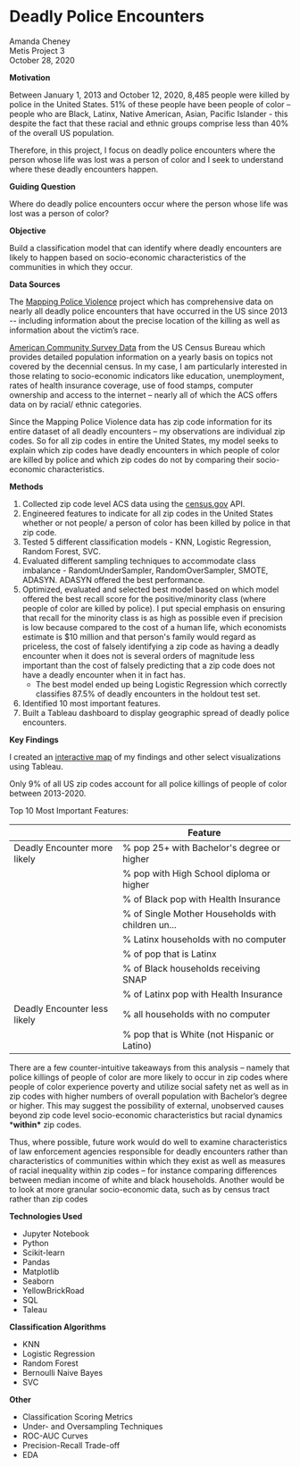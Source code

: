 # Deadly Police Encounters

Amanda Cheney  
Metis Project 3  
October 28, 2020  

**Motivation**

Between January 1, 2013 and October 12, 2020, 8,485 people were killed by police in the United States. 51% of these people have been people of color – people who are Black, Latinx, Native American, Asian, Pacific Islander - this despite the fact that these racial and ethnic groups comprise less than 40% of the overall US population.   

Therefore, in this project, I focus on deadly police encounters where the person whose life was lost was a person of color and I seek to understand where these deadly encounters happen.  

**Guiding Question** 

Where do deadly police encounters occur where the person whose life was lost was a person of color? 

**Objective** 

Build a classification model that can identify where deadly encounters are likely to happen based on socio-economic characteristics of the communities in which they occur. 

**Data Sources** 

The [Mapping Police Violence](https://mappingpoliceviolence.org/) project which has comprehensive data on nearly all deadly police encounters that have occurred in the US since 2013 -- including information about the precise location of the killing as well as information about the victim’s race. 

[American Community Survey Data](https://www.census.gov/programs-surveys/acs) from the US Census Bureau which provides detailed population information on a yearly basis on topics not covered by the decennial census. In my case, I am particularly interested in those relating to socio-economic indicators like education, unemployment, rates of health insurance coverage, use of food stamps, computer ownership and access to the internet – nearly all of which the ACS offers data on by racial/ ethnic categories. 

Since the Mapping Police Violence data has zip code information for its entire dataset of all deadly encounters – my observations are individual zip codes. So for all zip codes in entire the United States, my model seeks to explain which zip codes have deadly encounters in which people of color are killed by police and which zip codes do not by comparing their socio-economic characteristics.  

**Methods**

1. Collected zip code level ACS data using the [census.gov](https://api.census.gov/) API.
2. Engineered features to indicate for all zip codes in the United States whether or not people/ a person of color has been killed by police in that zip code. 
3. Tested 5 different classification models - KNN, Logistic Regression, Random Forest, SVC.
4. Evaluated different sampling techniques to accommodate class imbalance - RandomUnderSampler, RandomOverSampler, SMOTE, ADASYN. ADASYN offered the best performance. 
5. Optimized, evaluated and selected best model based on which model offered the best recall score for the positive/minority class (where people of color are killed by police). I put special emphasis on ensuring that recall for the minority class is as high as possible even if  precision is low because compared to the cost of a human life, which economists estimate is $10 million and that person's family would regard as priceless, the cost of falsely identifying a zip code as having a deadly encounter when it does not is several orders of magnitude less important than the cost of falsely predicting that a zip code does not have a deadly encounter when it in fact has. 
   * The best model ended up being Logistic Regression which correctly classifies 87.5% of deadly encounters in the holdout test set.
6. Identified 10 most important features.
7. Built a Tableau dashboard to display geographic spread of deadly police encounters. 

**Key Findings** 

I created an [interactive map](https://public.tableau.com/profile/amanda.cheney#!/vizhome/metisproject3/map) of my findings and other select visualizations using Tableau.

Only 9% of all US zip codes account for all police killings of people of color between 2013-2020.

Top 10 Most Important Features:

|                              | Feature                                           |
| ---------------------------- | ------------------------------------------------- |
| Deadly Encounter more likely | % pop 25+ with Bachelor's degree or higher        |
|                              | % pop with High School diploma or higher          |
|                              | % of Black pop with Health Insurance              |
|                              | % of Single Mother Households with children un... |
|                              | % Latinx households with no computer              |
|                              | % of pop that is Latinx                           |
|                              | % of Black households receiving SNAP              |
|                              | % of Latinx pop with Health Insurance             |
| Deadly Encounter less likely | % all households with no computer                 |
|                              | % pop that is White (not Hispanic or Latino)      |

There are a few counter-intuitive takeaways from this analysis – namely that police killings of people of color are more likely to occur in zip codes where people of color experience poverty and utilize social safety net as well as in zip codes with higher numbers of overall population with Bachelor’s degree or higher. This may suggest the possibility of external, unobserved causes beyond zip code level socio-economic characteristics but racial dynamics ***within\*** zip codes.

Thus, where possible, future work would do well to examine characteristics of law enforcement agencies responsible for deadly encounters rather than characteristics of communities within which they exist as well as measures of racial inequality within zip codes – for instance comparing differences between median income of white and black households. Another would be to look at more granular socio-economic data, such as by census tract rather than zip codes 

**Technologies Used** 

* Jupyter Notebook
* Python
* Scikit-learn
* Pandas
* Matplotlib
* Seaborn
* YellowBrickRoad
* SQL
* Taleau 

**Classification Algorithms** 

* KNN
* Logistic Regression
* Random Forest
* Bernoulli Naive Bayes
* SVC 

**Other**

* Classification Scoring Metrics
* Under- and Oversampling Techniques
* ROC-AUC Curves
* Precision-Recall Trade-off 
* EDA



